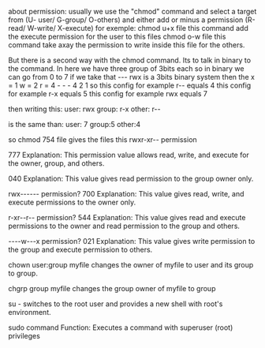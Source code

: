 about permission: 
usually we use the "chmod" command and select a target from (U- user/ G-group/ O-others) and either add or minus a permission (R-read/ W-write/ X-execute)
for exemple: chmod u+x file
this command add the execute permission for the user to this files
             chmod o-w file
this command take axay the permission to write inside this file for the others.

But there is a second way with the chmod command. Its to talk in binary to the command.
In here we have three group of 3bits each so in binary we can go from 0 to 7
if we take that ---  rwx is a 3bits binary system then
the x = 1    w = 2    r = 4
                  - - -
                  4 2 1
so this config for example r-- equals 4
   this config for example r-x equals 5
   this config for example rwx equals 7

then writing this:
user: rwx
group: r-x
other: r--

is the same than:
user: 7
group:5
other:4

so chmod 754 file gives the files this rwxr-xr-- permission

777
Explanation: This permission value allows read, write, and execute for the owner, group, and others.

040
Explanation: This value gives read permission to the group owner only.

rwx------ permission?
700
Explanation: This value gives read, write, and execute permissions to the owner only.

r-xr--r-- permission?
544
Explanation: This value gives read and execute permissions to the owner and read permission to the group and others.

 ----w---x permission?
021
Explanation: This value gives write permission to the group and execute permission to others.

chown user:group myfile changes the owner of myfile to user and its group to group.

chgrp group myfile changes the group owner of myfile to group

su - switches to the root user and provides a new shell with root's environment.

sudo command
Function: Executes a command with superuser (root) privileges
